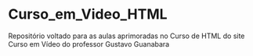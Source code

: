 # Curso_em_Video_HTML
 Repositório voltado para as aulas aprimoradas no Curso de HTML do site Curso em Vídeo do professor Gustavo Guanabara
